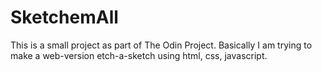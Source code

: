 # SketchemAll

This is a small project as part of The Odin Project.
Basically I am trying to make a web-version etch-a-sketch using html, css, javascript.
